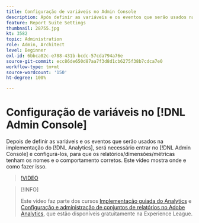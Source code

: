 ```yaml
---
title: Configuração de variáveis no Admin Console
description: Após definir as variáveis e os eventos que serão usados na implementação do Analytics, será necessário entrar no Admin Console e configurá-los para que todos os relatórios/dimensões/métricas tenham os nomes e o comportamento corretos. Este vídeo mostra onde e como fazer isso.
feature: Report Suite Settings
thumbnail: 28755.jpg
kt: 3582
topic: Administration
role: Admin, Architect
level: Beginner
exl-id: 6bbca02c-e788-431b-bcdc-57cda794a76e
source-git-commit: ecc86de650d87aa7f3d8d1cb6275f38b7cdca7e0
workflow-type: tm+mt
source-wordcount: '150'
ht-degree: 100%

---
```


# Configuração de variáveis no [!DNL Admin Console]

Depois de definir as variáveis e os eventos que serão usados na implementação do [!DNL Analytics], será necessário entrar no [!DNL Admin Console] e configurá-los, para que os relatórios/dimensões/métricas tenham os nomes e o comportamento corretos. Este vídeo mostra onde e como fazer isso.

>[!VIDEO](https://video.tv.adobe.com/v/28755/?quality=12&learn=on)

>[!INFO]
>
> Este vídeo faz parte dos cursos [Implementação guiada do Analytics](https://experienceleague.adobe.com/?recommended=Analytics-D-1-2019.1) e [Configuração e administração de conjuntos de relatórios no Adobe Analytics](https://experienceleague.adobe.com/?recommended=Analytics-A-1-2021.1.administration&amp;lang=pt-BR), que estão disponíveis gratuitamente na Experience League.
